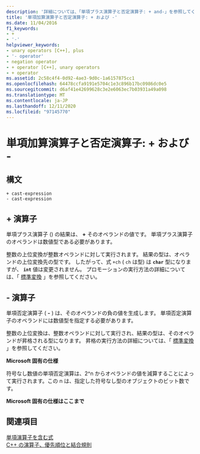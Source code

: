 ```yaml
---
description: '詳細については、「単項プラス演算子と否定演算子: + and-」を参照してください。'
title: '単項加算演算子と否定演算子: + および -'
ms.date: 11/04/2016
f1_keywords:
- +
- '-'
helpviewer_keywords:
- unary operators [C++], plus
- '- operator'
- negation operator
- + operator [C++], unary operators
- + operator
ms.assetid: 2c58c4f4-0d92-4ae3-9d0c-1a6157875cc1
ms.openlocfilehash: 64478ccfa9191e5704c1e3c896b17bc0986dc0e5
ms.sourcegitcommit: d6af41e42699628c3e2e6063ec7b03931a49a098
ms.translationtype: MT
ms.contentlocale: ja-JP
ms.lasthandoff: 12/11/2020
ms.locfileid: "97145770"
---
```

# <a name="unary-plus-and-negation-operators--and--"></a>単項加算演算子と否定演算子: + および -

## <a name="syntax"></a>構文

```
+ cast-expression
- cast-expression
```

## <a name="-operator"></a>+ 演算子

単項プラス演算子 () の結果は、 **+** そのオペランドの値です。 単項プラス演算子のオペランドは数値型である必要があります。

整数の上位変換が整数オペランドに対して実行されます。 結果の型は、オペランドの上位変換先の型です。 したがって、式 `+ch` ( `ch` は型) は **`char`** 型になりますが、 **`int`** 値は変更されません。 プロモーションの実行方法の詳細については、「 [標準変換](standard-conversions.md) 」を参照してください。

## <a name="--operator"></a>- 演算子

単項否定演算子 ( **-** ) は、そのオペランドの負の値を生成します。 単項否定演算子のオペランドには数値型を指定する必要があります。

整数の上位変換は、整数オペランドに対して実行され、結果の型は、そのオペランドが昇格される型になります。 昇格の実行方法の詳細については、「 [標準変換](standard-conversions.md) 」を参照してください。

**Microsoft 固有の仕様**

符号なし数値の単項否定演算は、2^n からオペランドの値を減算することによって実行されます。この n は、指定した符号なし型のオブジェクトのビット数です。

**Microsoft 固有の仕様はここまで**

## <a name="see-also"></a>関連項目

[単項演算子を含む式](../cpp/expressions-with-unary-operators.md)<br/>
[C++ の演算子、優先順位と結合規則](../cpp/cpp-built-in-operators-precedence-and-associativity.md)
